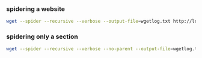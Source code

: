 ### spidering a website
```sh
wget --spider --recursive --verbose --output-file=wgetlog.txt http://localhost/
```
### spidering only a section
```sh
wget --spider --recursive --verbose --no-parent --output-file=wgetlog.txt http://localhost/downloads/
```

